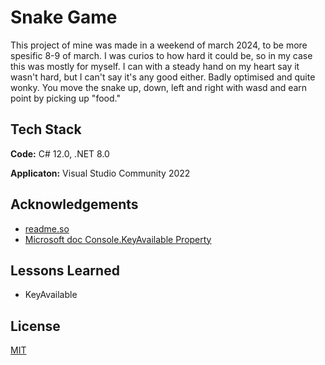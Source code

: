 
# Snake Game

This project of mine was made in a weekend of march 2024, to be more spesific 8-9 of march.
I was curios to how hard it could be, so in my case this was mostly for myself. I can with a steady hand on my heart say it wasn't hard, but I can't say it's any good either.
Badly optimised and quite wonky.
You move the snake up, down, left and right with wasd and earn point by picking up "food."


## Tech Stack

**Code:** C# 12.0, .NET 8.0

**Applicaton:** Visual Studio Community 2022
## Acknowledgements

 - [readme.so](https://readme.so/editor)
 - [Microsoft doc Console.KeyAvailable Property](https://learn.microsoft.com/en-us/dotnet/api/system.console.keyavailable?view=net-8.0&redirectedfrom=MSDN#System_Console_KeyAvailable)


## Lessons Learned

* KeyAvailable


## License

[MIT](https://choosealicense.com/licenses/mit/)

